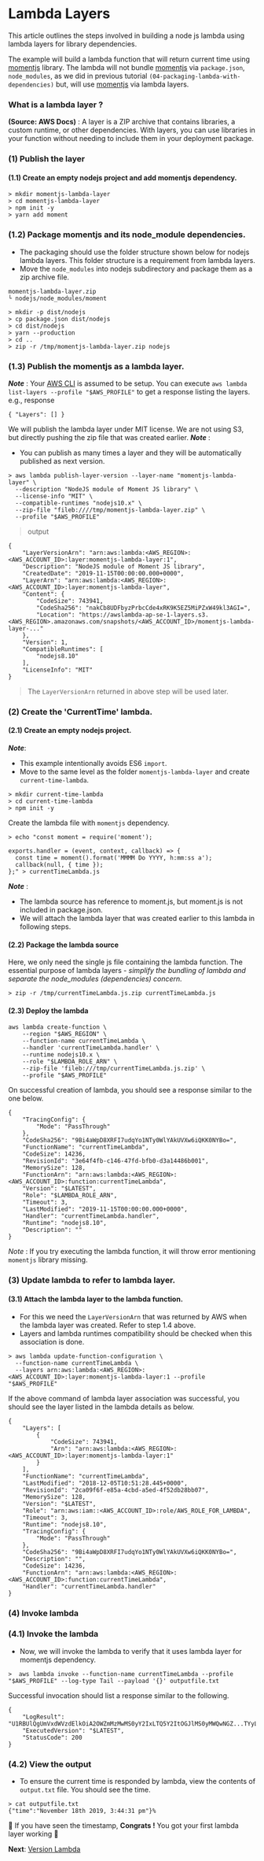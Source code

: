 # Lambda Layers

This article outlines the steps involved in building a node js lambda using lambda layers for library dependencies. 

The example will build a lambda function that will return current time using [momentjs](https://github.com/moment/moment/) 
library. The lambda will not bundle [momentjs](https://github.com/moment/moment/) via `package.json`, `node_modules`, as we 
did in previous tutorial `(04-packaging-lambda-with-dependencies)` but, will use [momentjs](https://github.com/moment/moment/) 
via lambda layers.

### What is a lambda layer ?
**(Source: AWS Docs)** : A layer is a ZIP archive that contains libraries, a custom runtime, or other dependencies. 
With layers, you can use libraries in your function without needing to include them in your deployment package. 

### (1) Publish the layer
#### (1.1) Create an empty nodejs project and add momentjs dependency.
```
> mkdir momentjs-lambda-layer
> cd momentjs-lambda-layer
> npm init -y
> yarn add moment
```

### (1.2) Package momentjs and its node_module dependencies. 

* The packaging should use the folder structure shown below for nodejs lambda layers. This folder structure is a requirement from lambda layers.
* Move the `node_modules` into nodejs subdirectory and package them as a zip archive file.

```
momentjs-lambda-layer.zip
└ nodejs/node_modules/moment
```

```
> mkdir -p dist/nodejs
> cp package.json dist/nodejs
> cd dist/nodejs
> yarn --production
> cd ..
> zip -r /tmp/momentjs-lambda-layer.zip nodejs
```
### (1.3) Publish the momentjs as a lambda layer.
**_Note_** : Your [AWS CLI](https://github.com/aws/aws-cli) is assumed to be setup. 
You can execute `aws lambda list-layers --profile "$AWS_PROFILE"` to get a response listing the layers. e.g., response
```
{ "Layers": [] }
```

We will publish the lambda layer under MIT license. We are not using S3, but directly pushing the zip file that was created earlier.
**_Note_** :
- You can publish as many times a layer and they will be automatically published as next version.

```
> aws lambda publish-layer-version --layer-name "momentjs-lambda-layer" \
  --description "NodeJS module of Moment JS library" \
  --license-info "MIT" \
  --compatible-runtimes "nodejs10.x" \
  --zip-file "fileb:////tmp/momentjs-lambda-layer.zip" \
  --profile "$AWS_PROFILE"
```
> output

```
{
    "LayerVersionArn": "arn:aws:lambda:<AWS_REGION>:<AWS_ACCOUNT_ID>:layer:momentjs-lambda-layer:1",
    "Description": "NodeJS module of Moment JS library",
    "CreatedDate": "2019-11-15T00:00:00.000+0000",
    "LayerArn": "arn:aws:lambda:<AWS_REGION>:<AWS_ACCOUNT_ID>:layer:momentjs-lambda-layer",
    "Content": {
        "CodeSize": 743941,
        "CodeSha256": "nakCb8UDFbyzPrbcCde4xRK9K5EZ5MiPZxW49kl3AGI=",
        "Location": "https://awslambda-ap-se-1-layers.s3.<AWS_REGION>.amazonaws.com/snapshots/<AWS_ACCOUNT_ID>/momentjs-lambda-layer-..."
    },
    "Version": 1,
    "CompatibleRuntimes": [
        "nodejs8.10"
    ],
    "LicenseInfo": "MIT"
}
```

> The `LayerVersionArn` returned in above step will be used later.

### (2) Create the 'CurrentTime' lambda.

#### (2.1) Create an empty nodejs project.
**_Note_**: 
- This example intentionally avoids ES6 `import`.
- Move to the same level as the folder `momentjs-lambda-layer` and create `current-time-lambda`.   

```
> mkdir current-time-lambda
> cd current-time-lambda
> npm init -y
```

Create the lambda file with `momentjs` dependency.

```
> echo "const moment = require('moment');

exports.handler = (event, context, callback) => {
  const time = moment().format('MMMM Do YYYY, h:mm:ss a');
  callback(null, { time });
};" > currentTimeLambda.js
```

**_Note_** : 
- The lambda source has reference to moment.js, but moment.js is not included in package.json. 
- We will attach the lambda layer that was created earlier to this lambda in following steps.

#### (2.2) Package the lambda source
Here, we only need the single js file containing the lambda function. 
The essential purpose of lambda layers - _simplify the bundling of lambda and separate the node_modules (dependencies) concern._

```
> zip -r /tmp/currentTimeLambda.js.zip currentTimeLambda.js
```

#### (2.3) Deploy the lambda

```
aws lambda create-function \
    --region "$AWS_REGION" \
    --function-name currentTimeLambda \
    --handler 'currentTimeLambda.handler' \
    --runtime nodejs10.x \
    --role "$LAMBDA_ROLE_ARN" \
    --zip-file 'fileb:///tmp/currentTimeLambda.js.zip' \
    --profile "$AWS_PROFILE"
```

On successful creation of lambda, you should see a response similar to the one below.

```
{
    "TracingConfig": {
        "Mode": "PassThrough"
    },
    "CodeSha256": "9Bi4aWpD8XRFI7udqYo1NTy0WlYAkUVXw6iQKK0NYBo=",
    "FunctionName": "currentTimeLambda",
    "CodeSize": 14236,
    "RevisionId": "3e64f4fb-c146-47fd-bfb0-d3a14486b001",
    "MemorySize": 128,
    "FunctionArn": "arn:aws:lambda:<AWS_REGION>:<AWS_ACCOUNT_ID>:function:currentTimeLambda",
    "Version": "$LATEST",
    "Role": "$LAMBDA_ROLE_ARN",
    "Timeout": 3,
    "LastModified": "2019-11-15T00:00:00.000+0000",
    "Handler": "currentTimeLambda.handler",
    "Runtime": "nodejs8.10",
    "Description": ""
}
```
_Note_ : If you try executing the lambda function, it will throw error mentioning `momentjs` library missing.

### (3)  Update lambda to refer to lambda layer.

#### (3.1) Attach the lambda layer to the lambda function. 

* For this we need the `LayerVersionArn` that was returned by AWS when the lambda layer was created. Refer to step 1.4 above.
* Layers and lambda runtimes compatibility should be checked when this association is done.

```
> aws lambda update-function-configuration \
  --function-name currentTimeLambda \
  --layers arn:aws:lambda:<AWS_REGION>:<AWS_ACCOUNT_ID>:layer:momentjs-lambda-layer:1 --profile "$AWS_PROFILE"
```

If the above command of lambda layer association was successful, you should see the layer listed in the lambda details as below.

```
{
    "Layers": [
        {
            "CodeSize": 743941,
            "Arn": "arn:aws:lambda:<AWS_REGION>:<AWS_ACCOUNT_ID>:layer:momentjs-lambda-layer:1"
        }
    ],
    "FunctionName": "currentTimeLambda",
    "LastModified": "2018-12-05T10:51:28.445+0000",
    "RevisionId": "2ca09f6f-e85a-4cbd-a5ed-4f52db28bb07",
    "MemorySize": 128,
    "Version": "$LATEST",
    "Role": "arn:aws:iam::<AWS_ACCOUNT_ID>:role/AWS_ROLE_FOR_LAMBDA",
    "Timeout": 3,
    "Runtime": "nodejs8.10",
    "TracingConfig": {
        "Mode": "PassThrough"
    },
    "CodeSha256": "9Bi4aWpD8XRFI7udqYo1NTy0WlYAkUVXw6iQKK0NYBo=",
    "Description": "",
    "CodeSize": 14236,
    "FunctionArn": "arn:aws:lambda:<AWS_REGION>:<AWS_ACCOUNT_ID>:function:currentTimeLambda",
    "Handler": "currentTimeLambda.handler"
}
```

### (4) Invoke lambda

### (4.1) Invoke the lambda
* Now, we will invoke the lambda to verify that it uses lambda layer for momentjs dependency.

```
>  aws lambda invoke --function-name currentTimeLambda --profile "$AWS_PROFILE" --log-type Tail --payload '{}' outputfile.txt
```

Successful invocation should list a response similar to the following.

```
{
    "LogResult": "U1RBUlQgUmVxdWVzdElkOiA2OWZmMzMwMS0yY2IxLTQ5Y2ItOGJlMS0yMWQwNGZ...TYyLjk2IG1zCQo=",
    "ExecutedVersion": "$LATEST",
    "StatusCode": 200
}
```
### (4.2) View the output
- To ensure the current time is responded by lambda, view the contents of `output.txt` file. You should see the time.

```
> cat outputfile.txt
{"time":"November 18th 2019, 3:44:31 pm"}%
```

🏁 If you have seen the timestamp, **Congrats !** You got your first  lambda layer working  🏁

**Next**: [Version Lambda](docs/06-version-lambda.md)